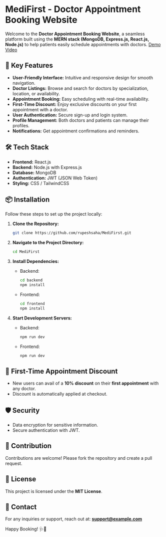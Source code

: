 # MediFirst - Doctor Appointment Booking Website

Welcome to the **Doctor Appointment Booking Website**, a seamless platform built using the **MERN stack (MongoDB, Express.js, React.js, Node.js)** to help patients easily schedule appointments with doctors.
<a href="https://youtu.be/_Jyugm_rZx4?si=M9-1Sv1W79u0qMZw">Demo Video</a>

## 🚀 Key Features

- **User-Friendly Interface:** Intuitive and responsive design for smooth navigation.
- **Doctor Listings:** Browse and search for doctors by specialization, location, or availability.
- **Appointment Booking:** Easy scheduling with real-time availability.
- **First-Time Discount:** Enjoy exclusive discounts on your first appointment with a doctor.
- **User Authentication:** Secure sign-up and login system.
- **Profile Management:** Both doctors and patients can manage their profiles.
- **Notifications:** Get appointment confirmations and reminders.

## 🛠️ Tech Stack

- **Frontend:** React.js
- **Backend:** Node.js with Express.js
- **Database:** MongoDB
- **Authentication:** JWT (JSON Web Token)
- **Styling:** CSS / TailwindCSS

## 📦 Installation

Follow these steps to set up the project locally:

1. **Clone the Repository:**

   ```bash
   git clone https://github.com/rupeshsaha/MediFirst.git
   ```

2. **Navigate to the Project Directory:**

   ```bash
   cd MediFirst
   ```

3. **Install Dependencies:**

   - Backend:
     ```bash
     cd backend
     npm install
     ```
   - Frontend:
     ```bash
     cd frontend
     npm install
     ```

4. **Start Development Servers:**

   - Backend:
     ```bash
     npm run dev
     ```
   - Frontend:
     ```bash
     npm run dev
     ```


## 🌟 First-Time Appointment Discount

- New users can avail of a **10% discount** on their **first appointment** with any doctor.
- Discount is automatically applied at checkout.

## 🛡️ Security

- Data encryption for sensitive information.
- Secure authentication with JWT.

## 🤝 Contribution

Contributions are welcome! Please fork the repository and create a pull request.

## 📄 License

This project is licensed under the **MIT License**.

## 📧 Contact

For any inquiries or support, reach out at: **[support@example.com](mailto\:support@example.com)**

Happy Booking! 🩺📅

